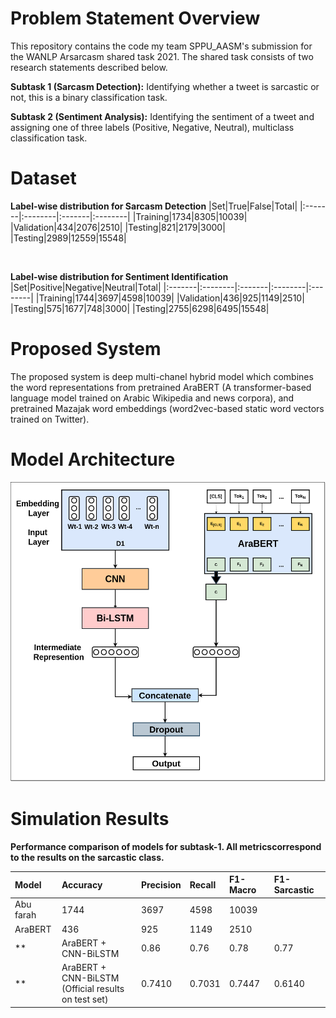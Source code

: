 # Problem Statement Overview
This repository contains the code my team SPPU_AASM's submission for the WANLP Arsarcasm shared task 2021. The shared task consists of two research statements described below.

**Subtask 1 (Sarcasm Detection):** Identifying whether a tweet is sarcastic or not, this is a binary classification task.

**Subtask 2 (Sentiment Analysis):** Identifying the sentiment of a tweet and assigning one of three labels (Positive, Negative, Neutral), multiclass classification task.

# Dataset


**Label-wise distribution for Sarcasm Detection**
|Set|True|False|Total|
|:-------|:--------|:-------|:--------|
|Training|1734|8305|10039|
|Validation|434|2076|2510|
|Testing|821|2179|3000|
|Testing|2989|12559|15548|

<br>

**Label-wise distribution for Sentiment Identification**
|Set|Positive|Negative|Neutral|Total|
|:-------|:--------|:-------|:--------|:--------|
|Training|1744|3697|4598|10039|
|Validation|436|925|1149|2510|
|Testing|575|1677|748|3000|
|Testing|2755|6298|6495|15548|
<br>



# Proposed System
The proposed system is deep multi-chanel hybrid model which combines the word representations from pretrained AraBERT (A transformer-based language model trained on Arabic Wikipedia and news corpora), and pretrained Mazajak word embeddings (word2vec-based static word vectors trained on Twitter).

# Model Architecture
<img src="Model Architecture Diagram.png" height="480">


# Simulation Results
**Performance comparison of models for subtask-1. All metricscorrespond to the results on the sarcastic class.**

|Model|Accuracy|Precision|Recall|F1-Macro|F1-Sarcastic|
|:-------|:--------|:-------|:--------|:--------|:--------|
|Abu farah|1744|3697|4598|10039|
|AraBERT|436|925|1149|2510|
**|AraBERT + CNN-BiLSTM|0.86|0.76|0.78|0.77|0.62|**
**|AraBERT + CNN-BiLSTM <br> (Official results on test set)|0.7410|0.7031|0.7447|0.6140|**
<br>

